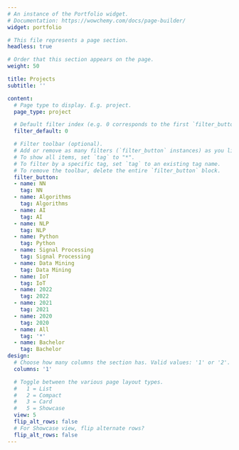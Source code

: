 ```yaml
---
# An instance of the Portfolio widget.
# Documentation: https://wowchemy.com/docs/page-builder/
widget: portfolio

# This file represents a page section.
headless: true

# Order that this section appears on the page.
weight: 50

title: Projects
subtitle: ''

content:
  # Page type to display. E.g. project.
  page_type: project

  # Default filter index (e.g. 0 corresponds to the first `filter_button` instance below).
  filter_default: 0

  # Filter toolbar (optional).
  # Add or remove as many filters (`filter_button` instances) as you like.
  # To show all items, set `tag` to "*".
  # To filter by a specific tag, set `tag` to an existing tag name.
  # To remove the toolbar, delete the entire `filter_button` block.
  filter_button:
  - name: NN
    tag: NN
  - name: Algorithms
    tag: Algorithms
  - name: AI
    tag: AI
  - name: NLP
    tag: NLP
  - name: Python
    tag: Python
  - name: Signal Processing
    tag: Signal Processing
  - name: Data Mining
    tag: Data Mining
  - name: IoT
    tag: IoT
  - name: 2022
    tag: 2022
  - name: 2021
    tag: 2021
  - name: 2020
    tag: 2020
  - name: All
    tag: '*'
  - name: Bachelor
    tag: Bachelor
design:
  # Choose how many columns the section has. Valid values: '1' or '2'.
  columns: '1'

  # Toggle between the various page layout types.
  #   1 = List
  #   2 = Compact
  #   3 = Card
  #   5 = Showcase
  view: 5
  flip_alt_rows: false
  # For Showcase view, flip alternate rows?
  flip_alt_rows: false
---
```

